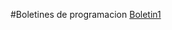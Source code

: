 #Boletines de programacion
[Boletin1](https://github.com/bmartinezparedes/Programacion2/blob/master/src/com/programacion/Boletin1/Boletin1.java)
